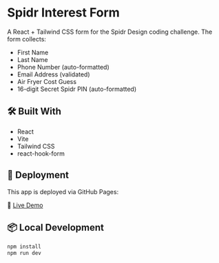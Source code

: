 # Spidr Interest Form

A React + Tailwind CSS form for the Spidr Design coding challenge. The form collects:

- First Name
- Last Name
- Phone Number (auto-formatted)
- Email Address (validated)
- Air Fryer Cost Guess
- 16-digit Secret Spidr PIN (auto-formatted)

## 🛠️ Built With

- React
- Vite
- Tailwind CSS
- react-hook-form

## 🚀 Deployment

This app is deployed via GitHub Pages:

🔗 [Live Demo](https://antiprysm.github.io/spidr-interest-form)

## 📦 Local Development

```bash
npm install
npm run dev